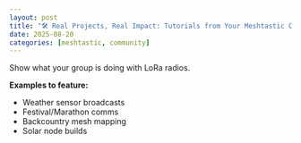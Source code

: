 ```yaml
---
layout: post
title: "🛠 Real Projects, Real Impact: Tutorials from Your Meshtastic Community"
date: 2025-08-20
categories: [meshtastic, community]
---
```


Show what your group is doing with LoRa radios.

**Examples to feature:**
- Weather sensor broadcasts
- Festival/Marathon comms
- Backcountry mesh mapping
- Solar node builds
